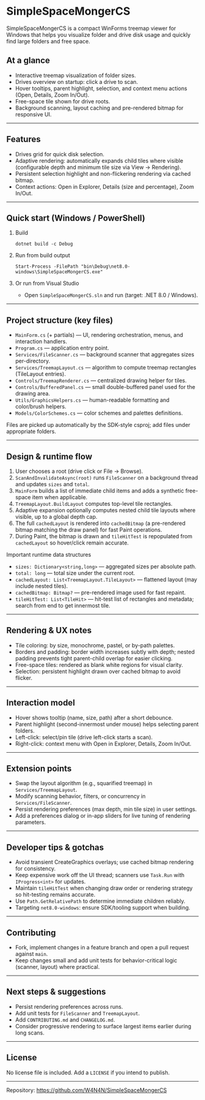 # SimpleSpaceMongerCS

SimpleSpaceMongerCS is a compact WinForms treemap viewer for Windows that helps you visualize folder and drive disk usage and quickly find large folders and free space.

## At a glance
- Interactive treemap visualization of folder sizes.
- Drives overview on startup: click a drive to scan.
- Hover tooltips, parent highlight, selection, and context menu actions (Open, Details, Zoom In/Out).
- Free-space tile shown for drive roots.
- Background scanning, layout caching and pre-rendered bitmap for responsive UI.

---

## Features
- Drives grid for quick disk selection.
- Adaptive rendering: automatically expands child tiles where visible (configurable depth and minimum tile size via View → Rendering).
- Persistent selection highlight and non-flickering rendering via cached bitmap.
- Context actions: Open in Explorer, Details (size and percentage), Zoom In/Out.

---

## Quick start (Windows / PowerShell)
1. Build
   ```
   dotnet build -c Debug
   ```

2. Run from build output
   ```
   Start-Process -FilePath "bin\Debug\net8.0-windows\SimpleSpaceMongerCS.exe"
   ```

3. Or run from Visual Studio
   - Open `SimpleSpaceMongerCS.sln` and run (target: .NET 8.0 / Windows).

---

## Project structure (key files)
- `MainForm.cs` (+ partials) — UI, rendering orchestration, menus, and interaction handlers.
- `Program.cs` — application entry point.
- `Services/FileScanner.cs` — background scanner that aggregates sizes per-directory.
- `Services/TreemapLayout.cs` — algorithm to compute treemap rectangles (TileLayout entries).
- `Controls/TreemapRenderer.cs` — centralized drawing helper for tiles.
- `Controls/BufferedPanel.cs` — small double-buffered panel used for the drawing area.
- `Utils/GraphicsHelpers.cs` — human-readable formatting and color/brush helpers.
- `Models/ColorSchemes.cs` — color schemes and palettes definitions.

Files are picked up automatically by the SDK-style csproj; add files under appropriate folders.

---

## Design & runtime flow
1. User chooses a root (drive click or File → Browse).
2. `ScanAndInvalidateAsync(root)` runs `FileScanner` on a background thread and updates `sizes` and `total`.
3. `MainForm` builds a list of immediate child items and adds a synthetic free-space item when applicable.
4. `TreemapLayout.BuildLayout` computes top-level tile rectangles.
5. Adaptive expansion optionally computes nested child tile layouts where visible, up to a global depth cap.
6. The full `cachedLayout` is rendered into `cachedBitmap` (a pre-rendered bitmap matching the draw panel) for fast Paint operations.
7. During Paint, the bitmap is drawn and `tileHitTest` is repopulated from `cachedLayout` so hover/click remain accurate.

Important runtime data structures
- `sizes: Dictionary<string,long>` — aggregated sizes per absolute path.
- `total: long` — total size under the current root.
- `cachedLayout: List<TreemapLayout.TileLayout>` — flattened layout (may include nested tiles).
- `cachedBitmap: Bitmap?` — pre-rendered image used for fast repaint.
- `tileHitTest: List<TileHit>` — hit-test list of rectangles and metadata; search from end to get innermost tile.

---

## Rendering & UX notes
- Tile coloring: by size, monochrome, pastel, or by-path palettes.
- Borders and padding: border width increases subtly with depth; nested padding prevents tight parent-child overlap for easier clicking.
- Free-space tiles: rendered as blank white regions for visual clarity.
- Selection: persistent highlight drawn over cached bitmap to avoid flicker.

---

## Interaction model
- Hover shows tooltip (name, size, path) after a short debounce.
- Parent highlight (second-innermost under mouse) helps selecting parent folders.
- Left-click: select/pin tile (drive left-click starts a scan).
- Right-click: context menu with Open in Explorer, Details, Zoom In/Out.

---

## Extension points
- Swap the layout algorithm (e.g., squarified treemap) in `Services/TreemapLayout`.
- Modify scanning behavior, filters, or concurrency in `Services/FileScanner`.
- Persist rendering preferences (max depth, min tile size) in user settings.
- Add a preferences dialog or in-app sliders for live tuning of rendering parameters.

---

## Developer tips & gotchas
- Avoid transient CreateGraphics overlays; use cached bitmap rendering for consistency.
- Keep expensive work off the UI thread; scanners use `Task.Run` with `IProgress<int>` for updates.
- Maintain `tileHitTest` when changing draw order or rendering strategy so hit-testing remains accurate.
- Use `Path.GetRelativePath` to determine immediate children reliably.
- Targeting `net8.0-windows`: ensure SDK/tooling support when building.

---

## Contributing
- Fork, implement changes in a feature branch and open a pull request against `main`.
- Keep changes small and add unit tests for behavior-critical logic (scanner, layout) where practical.

---

## Next steps & suggestions
- Persist rendering preferences across runs.
- Add unit tests for `FileScanner` and `TreemapLayout`.
- Add `CONTRIBUTING.md` and `CHANGELOG.md`.
- Consider progressive rendering to surface largest items earlier during long scans.

---

## License
No license file is included. Add a `LICENSE` if you intend to publish.

---

Repository: https://github.com/W4N4N/SimpleSpaceMongerCS
